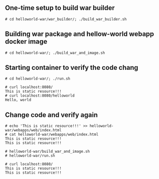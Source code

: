 ## One-time setup to build war builder
```
# cd helloworld-war/war_builder/; ./build_war_builder.sh
```

## Building war package and hellow-world webapp docker image
```
# cd helloworld-war/; ./build_war_and_image.sh
```

## Starting container to verify the code chang
```
# cd helloworld-war/; ./run.sh
```

```
# curl localhost:8080/
This is static resource!!!
# curl localhost:8080/helloworld
Hello, world
```

## Change code and verify again
```
# echo 'This is static resource!!!' >> helloworld-war/webapps/web/index.html
# cat helloworld-war/webapps/web/index.html
This is static resource!!!
This is static resource!!!
```

```
# helloworld-war/build_war_and_image.sh
# helloworld-war/run.sh
```

```
# curl localhost:8080/
This is static resource!!!
This is static resource!!!
```
